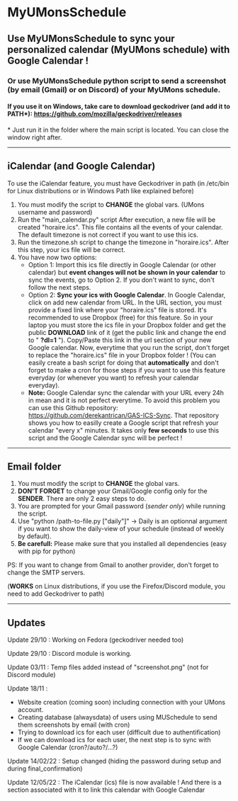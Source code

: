 # MyUMonsSchedule
## Use MyUMonsSchedule to sync your personalized calendar (MyUMons schedule) with Google Calendar !
### Or use MyUMonsSchedule python script to send a screenshot (by email (Gmail) or on Discord) of your MyUMons schedule.
#### If you use it on Windows, take care to download geckodriver (and add it to PATH*): https://github.com/mozilla/geckodriver/releases
\* Just run it in the folder where the main script is located. You can close the window right after.

---

## iCalendar (and Google Calendar)

To use the iCalendar feature, you must have Geckodriver in path (in /etc/bin for Linux distributions or in Windows Path like explained before)
1) You must modify the script to **CHANGE** the global vars. (UMons username and password)
2) Run the "main_calendar.py" script
After execution, a new file will be created "horaire.ics". This file contains all the events of your calendar. The default timezone is not correct if you want to use this ics.
3) Run the timezone.sh script to change the timezone in "horaire.ics".
After this step, your ics file will be correct.
4) You have now two options:
    * Option 1: Import this ics file directly in Google Calendar (or other calendar) but **event changes will not be shown in your calendar** to sync the events, go to Option 2. If you don't want to sync, don't follow the next steps.
    * Option 2: **Sync your ics with Google Calendar**. In Google Calendar, click on add new calendar from URL. In the URL section, you must provide a fixed link where your "horaire.ics" file is stored. It's recommended to use Dropbox (free) for this feature. So in your laptop you must store the ics file in your Dropbox folder and get the public **DOWNLOAD** link of it (get the public link and change the end to " **?dl=1** "). Copy/Paste this link in the url section of your new Google calendar. Now, everytime that you run the script, don't forget to replace the "horaire.ics" file in your Dropbox folder ! (You can easily create a bash script for doing that **automatically** and don't forget to make a cron for those steps if you want to use this feature everyday (or whenever you want) to refresh your calendar everyday). 
    * **Note:** Google Calendar sync the calendar with your URL every 24h in mean and it is not perfect everytime. To avoid this problem you can use this Github repository: https://github.com/derekantrican/GAS-ICS-Sync. That repository shows you how to easilly create a Google script that refresh your calendar "every x" minutes. It takes only **few seconds** to use this script and the Google Calendar sync will be perfect !

---

## Email folder

1) You must modify the script to **CHANGE** the global vars.
2) **DON'T FORGET** to change your Gmail/Google config only for the **SENDER**. There are only 2 easy steps to do.
3) You are prompted for your Gmail password (*sender only*) while running the script.
4) Use "python /path-to-file.py ["daily"]" -> Daily is an optionnal argument if you want to show the daily-view of your schedule (instead of weekly by default).
5) **Be carefull:** Please make sure that you installed all dependencies (easy with pip for python)

PS: If you want to change from Gmail to another provider, don't forget to change the SMTP servers.

(**WORKS** on Linux distributions, if you use the Firefox/Discord module, you need to add Geckodriver to path)

---

## Updates

Update 29/10 : Working on Fedora (geckodriver needed too)

Update 29/10 : Discord module is working.

Update 03/11 : Temp files added instead of "screenshot.png" (not for Discord module)

Update 18/11 :
  - Website creation (coming soon) including connection with your UMons account.
  - Creating database (alwaysdata) of users using MUSchedule to send them screenshots by email (with cron)
  - Trying to download ics for each user (difficult due to authentification)
  - If we can download ics for each user, the next step is to sync with Google Calendar (cron?/auto?/...?)

Update 14/02/22 : Setup changed (hiding the password during setup and during final_confirmation)

Update 12/05/22 : The iCalendar (ics) file is now available ! And there is a section associated with it to link this calendar with Google Calendar
